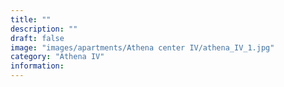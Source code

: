```yaml
---
title: ""
description: ""
draft: false
image: "images/apartments/Athena center IV/athena_IV_1.jpg"
category: "Athena IV"
information:
---
```

